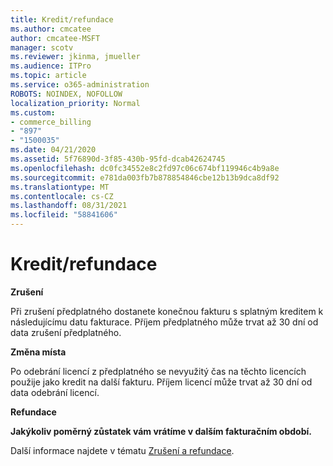 ```yaml
---
title: Kredit/refundace
ms.author: cmcatee
author: cmcatee-MSFT
manager: scotv
ms.reviewer: jkinma, jmueller
ms.audience: ITPro
ms.topic: article
ms.service: o365-administration
ROBOTS: NOINDEX, NOFOLLOW
localization_priority: Normal
ms.custom:
- commerce_billing
- "897"
- "1500035"
ms.date: 04/21/2020
ms.assetid: 5f76890d-3f85-430b-95fd-dcab42624745
ms.openlocfilehash: dc0fc34552e8c2fd97c06c674bf119946c4b9a8e
ms.sourcegitcommit: e781da003fb7b878854846cbe12b13b9dca8df92
ms.translationtype: MT
ms.contentlocale: cs-CZ
ms.lasthandoff: 08/31/2021
ms.locfileid: "58841606"
---
```

# <a name="creditrefund"></a>Kredit/refundace

**Zrušení**
  
Při zrušení předplatného dostanete konečnou fakturu s splatným kreditem k následujícímu datu fakturace. Příjem předplatného může trvat až 30 dní od data zrušení předplatného.
  
**Změna místa**
  
Po odebrání licencí z předplatného se nevyužitý čas na těchto licencích použije jako kredit na další fakturu. Příjem licencí může trvat až 30 dní od data odebrání licencí.

**Refundace**

**Jakýkoliv poměrný zůstatek vám vrátíme v dalším fakturačním období.**

Další informace najdete v tématu [Zrušení a refundace](https://docs.microsoft.com/microsoft-365/commerce/subscriptions/cancel-your-subscription). 
